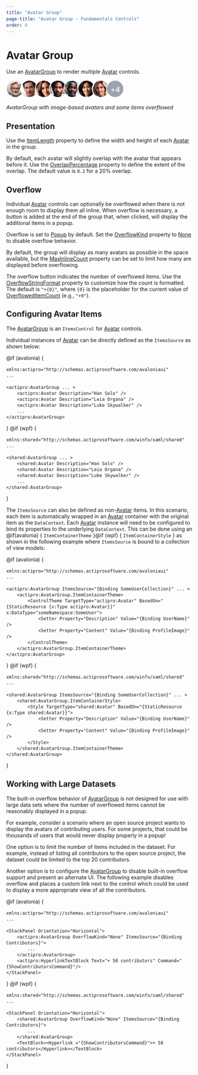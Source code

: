 ```yaml
---
title: "Avatar Group"
page-title: "Avatar Group - Fundamentals Controls"
order: 6
---
```

# Avatar Group

Use an [AvatarGroup](xref:@ActiproUIRoot.Controls.AvatarGroup) to render multiple [Avatar](avatar.md) controls.

![Screenshot](../images/avatar-group.png)

*AvatarGroup with image-based avatars and some items overflowed*

## Presentation

Use the [ItemLength](xref:@ActiproUIRoot.Controls.AvatarGroup.ItemLength) property to define the width and height of each [Avatar](avatar.md) in the group.

By default, each avatar will slightly overlap with the avatar that appears before it.  Use the [OverlapPercentage](xref:@ActiproUIRoot.Controls.AvatarGroup.OverlapPercentage) property to define the extent of the overlap.  The default value is `0.2` for a 20% overlap.

## Overflow

Individual [Avatar](avatar.md) controls can optionally be overflowed when there is not enough room to display them all inline.  When overflow is necessary, a button is added at the end of the group that, when clicked, will display the additional items in a popup.

Overflow is set to [Popup](xref:@ActiproUIRoot.Controls.AvatarGroupOverflowKind.Popup) by default. Set the [OverflowKind](xref:@ActiproUIRoot.Controls.AvatarGroup.OverflowKind) property to [None](xref:@ActiproUIRoot.Controls.AvatarGroupOverflowKind.None) to disable overflow behavior.

By default, the group will display as many avatars as possible in the space available, but the [MaxInlineCount](xref:@ActiproUIRoot.Controls.AvatarGroup.MaxInlineCount) property can be set to limit how many are displayed before overflowing.

The overflow button indicates the number of overflowed items.  Use the [OverflowStringFormat](xref:@ActiproUIRoot.Controls.AvatarGroup.OverflowStringFormat) property to customize how the count is formatted. The default is `"+{0}"`, where `{0}` is the placeholder for the current value of [OverflowedItemCount](xref:@ActiproUIRoot.Controls.AvatarGroup.OverflowedItemCount) (e.g., `"+9"`).

## Configuring Avatar Items

The [AvatarGroup](xref:@ActiproUIRoot.Controls.AvatarGroup) is an `ItemsControl` for [Avatar](avatar.md) controls.

Individual instances of [Avatar](avatar.md) can be directly defined as the `ItemsSource` as shown below:

@if (avalonia) {
```xaml
xmlns:actipro="http://schemas.actiprosoftware.com/avaloniaui"
...

<actipro:AvatarGroup ... >
	<actipro:Avatar Description="Han Solo" />
	<actipro:Avatar Description="Leia Organa" />
	<actipro:Avatar Description="Luke Skywalker" />
	...
</actipro:AvatarGroup>
```
}
@if (wpf) {
```xaml
xmlns:shared="http://schemas.actiprosoftware.com/winfx/xaml/shared"
...

<shared:AvatarGroup ... >
	<shared:Avatar Description="Han Solo" />
	<shared:Avatar Description="Leia Organa" />
	<shared:Avatar Description="Luke Skywalker" />
	...
</shared:AvatarGroup>
```
}

The `ItemsSource` can also be defined as non-[Avatar](avatar.md) items.  In this scenario, each item is automatically wrapped in an [Avatar](avatar.md) container with the original item as the `DataContext`.  Each [Avatar](avatar.md) instance will need to be configured to bind its properties to the underlying `DataContext`.  This can be done using an @if(avalonia) { `ItemContainerTheme` }@if (wpf) { `ItemContainerStyle` } as shown in the following example where `ItemsSource` is bound to a collection of view models:


@if (avalonia) {
```xaml
xmlns:actipro="http://schemas.actiprosoftware.com/avaloniaui"
...

<actipro:AvatarGroup ItemsSource="{Binding SomeUserCollection}" ... >
	<actipro:AvatarGroup.ItemContainerTheme>
		<ControlTheme TargetType="actipro:Avatar" BasedOn="{StaticResource {x:Type actipro:Avatar}}" x:DataType="someNamespace:SomeUser">
			<Setter Property="Description" Value="{Binding UserName}" />
			<Setter Property="Content" Value="{Binding ProfileImage}" />
		</ControlTheme>
	</actipro:AvatarGroup.ItemContainerTheme>
</actipro:AvatarGroup>
```
}
@if (wpf) {
```xaml
xmlns:shared="http://schemas.actiprosoftware.com/winfx/xaml/shared"
...

<shared:AvatarGroup ItemsSource="{Binding SomeUserCollection}" ... >
	<shared:AvatarGroup.ItemContainerStyle>
		<Style TargetType="shared:Avatar" BasedOn="{StaticResource {x:Type shared:Avatar}}">
			<Setter Property="Description" Value="{Binding UserName}" />
			<Setter Property="Content" Value="{Binding ProfileImage}" />
		</Style>
	</shared:AvatarGroup.ItemContainerTheme>
</shared:AvatarGroup>
```
}

## Working with Large Datasets

The built-in overflow behavior of [AvatarGroup](xref:@ActiproUIRoot.Controls.AvatarGroup) is not designed for use with large data sets where the number of overflowed items cannot be reasonably displayed in a popup.

For example, consider a scenario where an open source project wants to display the avatars of contributing users. For some projects, that could be thousands of users that would never display properly in a popup!

One option is to limit the number of items included in the dataset. For example, instead of listing all contributors to the  open source project, the dataset could be limited to the top 20 contributors.

Another option is to configure the [AvatarGroup](xref:@ActiproUIRoot.Controls.AvatarGroup) to disable built-in overflow support and present an alternate UI.  The following example disables overflow and places a custom link next to the control which could be used to display a more appropriate view of all the contributors.

@if (avalonia) {
```xaml
xmlns:actipro="http://schemas.actiprosoftware.com/avaloniaui"
...

<StackPanel Orientation="Horizontal">
	<actipro:AvatarGroup OverflowKind="None" ItemsSource="{Binding Contributors}">
		...
	</actipro:AvatarGroup>
	<actipro:HyperlinkTextBlock Text="+ 58 contributors" Command="{ShowContributorsCommand}"/>
</StackPanel>
```
}
@if (wpf) {
```xaml
xmlns:shared="http://schemas.actiprosoftware.com/winfx/xaml/shared"
...

<StackPanel Orientation="Horizontal">
	<shared:AvatarGroup OverflowKind="None" ItemsSource="{Binding Contributors}">
		...
	</shared:AvatarGroup>
	<TextBlock><Hyperlink ="{ShowContributorsCommand}">+ 58 contributors</Hyperlink></TextBlock>
</StackPanel>
```
}